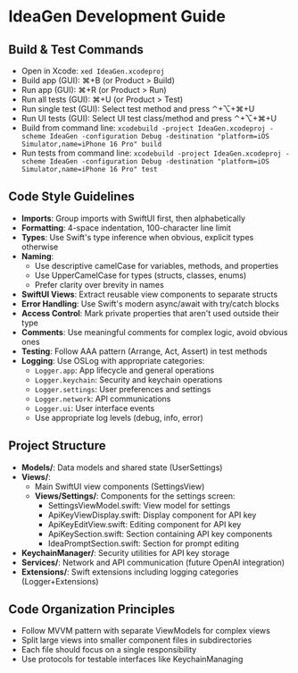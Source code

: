 # IdeaGen Development Guide

## Build & Test Commands
- Open in Xcode: `xed IdeaGen.xcodeproj`
- Build app (GUI): ⌘+B (or Product > Build)
- Run app (GUI): ⌘+R (or Product > Run)
- Run all tests (GUI): ⌘+U (or Product > Test)
- Run single test (GUI): Select test method and press ⌃+⌥+⌘+U
- Run UI tests (GUI): Select UI test class/method and press ⌃+⌥+⌘+U
- Build from command line: `xcodebuild -project IdeaGen.xcodeproj -scheme IdeaGen -configuration Debug -destination "platform=iOS Simulator,name=iPhone 16 Pro" build`
- Run tests from command line: `xcodebuild -project IdeaGen.xcodeproj -scheme IdeaGen -configuration Debug -destination "platform=iOS Simulator,name=iPhone 16 Pro" test`

## Code Style Guidelines
- **Imports**: Group imports with SwiftUI first, then alphabetically
- **Formatting**: 4-space indentation, 100-character line limit
- **Types**: Use Swift's type inference when obvious, explicit types otherwise
- **Naming**:
  - Use descriptive camelCase for variables, methods, and properties
  - Use UpperCamelCase for types (structs, classes, enums)
  - Prefer clarity over brevity in names
- **SwiftUI Views**: Extract reusable view components to separate structs
- **Error Handling**: Use Swift's modern async/await with try/catch blocks
- **Access Control**: Mark private properties that aren't used outside their type
- **Comments**: Use meaningful comments for complex logic, avoid obvious ones
- **Testing**: Follow AAA pattern (Arrange, Act, Assert) in test methods
- **Logging**: Use OSLog with appropriate categories:
  - `Logger.app`: App lifecycle and general operations
  - `Logger.keychain`: Security and keychain operations
  - `Logger.settings`: User preferences and settings
  - `Logger.network`: API communications
  - `Logger.ui`: User interface events
  - Use appropriate log levels (debug, info, error)

## Project Structure
- **Models/**: Data models and shared state (UserSettings)
- **Views/**: 
  - Main SwiftUI view components (SettingsView)
  - **Views/Settings/**: Components for the settings screen:
    - SettingsViewModel.swift: View model for settings
    - ApiKeyViewDisplay.swift: Display component for API key
    - ApiKeyEditView.swift: Editing component for API key
    - ApiKeySection.swift: Section containing API key components
    - IdeaPromptSection.swift: Section for prompt editing
- **KeychainManager/**: Security utilities for API key storage
- **Services/**: Network and API communication (future OpenAI integration)
- **Extensions/**: Swift extensions including logging categories (Logger+Extensions)

## Code Organization Principles
- Follow MVVM pattern with separate ViewModels for complex views
- Split large views into smaller component files in subdirectories
- Each file should focus on a single responsibility
- Use protocols for testable interfaces like KeychainManaging